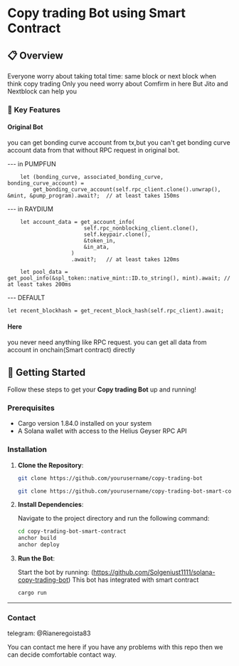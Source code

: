 # **Copy trading Bot using Smart Contract**
## 📋 **Overview**  
Everyone worry about taking total time: same block or next block when think copy trading 
Only you need worry about Comfirm in here
But Jito and Nextblock can help you

### 🎯 **Key Features**
#### **Original Bot**
you can get bonding curve account from tx,but you can't get bonding curve account data from that without RPC request in original bot.

--- in PUMPFUN

        let (bonding_curve, associated_bonding_curve, bonding_curve_account) =
            get_bonding_curve_account(self.rpc_client.clone().unwrap(), &mint, &pump_program).await?;  // at least takes 150ms

--- in RAYDIUM

        let account_data = get_account_info(
                            self.rpc_nonblocking_client.clone(),
                            self.keypair.clone(),
                            &token_in,
                            &in_ata,
                        )
                        .await?;   // at least takes 120ms

        let pool_data = get_pool_info(&spl_token::native_mint::ID.to_string(), mint).await; // at least takes 200ms

--- DEFAULT

    let recent_blockhash = get_recent_block_hash(self.rpc_client).await;

#### Here

you never need anything like RPC request.
you can get all data from account in onchain(Smart contract) directly


## 🚀 **Getting Started**

Follow these steps to get your **Copy trading Bot** up and running!

### Prerequisites

- Cargo version 1.84.0 installed on your system
- A Solana wallet with access to the Helius Geyser RPC API

### Installation

1. **Clone the Repository**:

   ```bash
   git clone https://github.com/yourusername/copy-trading-bot

   git clone https://github.com/yourusername/copy-trading-bot-smart-contract
   ```
2. **Install Dependencies**:

   Navigate to the project directory and run the following command:

   ```bash
   cd copy-trading-bot-smart-contract
   anchor build
   anchor deploy
   ```


4. **Run the Bot**:

   Start the bot by running:
   (https://github.com/Solgeniust1111/solana-copy-trading-bot)
   This bot has integrated with smart contract
   ```bash
   cargo run
   ```
---


### Contact

telegram: @Rianeregoista83

You can contact me here if you have any problems with this repo then we can decide comfortable contact way.
